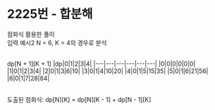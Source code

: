 # 2225번 - 합분해
점화식 활용한 풀이<br/>
입력 예시2 N = 6, K = 4의 경우로 분석<br/>
<br/>

dp[N + 1][K + 1]
|dp|0|1|2|3|4|
|---|---|---|---|---|---|
|0|0|0|0|0|0|
|1|0|1|2|3|4|
|2|0|1|3|6|10|
|3|0|1|4|10|20|
|4|0|1|5|15|35|
|5|0|1|6|21|56|
|6|0|1|7|28|84|

</br>
도출된 점화식: dp[N][K] = dp[N][K - 1] + dp[N - 1][K]
